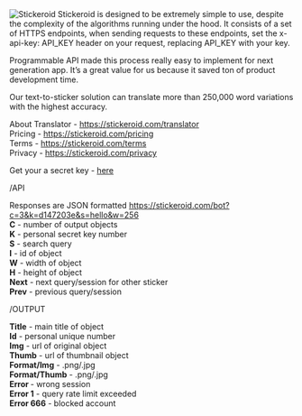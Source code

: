 <img src="https://stickeroid.com/files/covergit.png" alt="Stickeroid">
Stickeroid is designed to be extremely simple to use, despite the complexity of the algorithms running under the hood. It consists of a set of HTTPS endpoints, when sending requests to these endpoints, set the x-api-key: API_KEY header on your request, replacing API_KEY with your key.

Programmable API made this process really easy to implement for next generation app. It’s a great value for us because it saved ton of product development time.

Our text-to-sticker solution can translate more than 250,000 word variations with the highest accuracy.

About Translator - https://stickeroid.com/translator<br>
Pricing - https://stickeroid.com/pricing<br>
Terms - https://stickeroid.com/terms<br>
Privacy - https://stickeroid.com/privacy<br>


Get your a secret key -  <a href="https://www.facebook.com/v2.9/dialog/oauth?client_id=1790878371234099&amp;state=976337beb8352376cdf00131eb98135f&amp;response_type=code&amp;sdk=php-sdk-5.5.0&amp;redirect_uri=https%3A%2F%2Fstickeroid.com%2Fninja-applications%2Fuser%2Ffacebook%2Ffblogin5.5.php&amp;scope=public_profile%2Cemail">here</a>

/API

Responses are JSON formatted https://stickeroid.com/bot?c=3&k=d147203e&s=hello&w=256<br>
<b>C</b> - number of output objects<br>
<b>K</b>  - personal secret key number<br>
<b>S</b>  - search query<br>
<b>I</b>  - id of object<br>
<b>W</b>  - width of object<br>
<b>H</b>  - height of object<br>
<b>Next</b>  - next query/session for other sticker<br>
<b>Prev</b>  - previous query/session<br>

/OUTPUT

<b>Title</b>  - main title of object<br>
<b>Id</b>  - personal unique number<br>
<b>Img</b>  - url of original object<br>
<b>Thumb</b>  - url of thumbnail object<br>
<b>Format/Img</b> </b>  - .png/.jpg<br>
<b>Format/Thumb</b>  - .png/.jpg<br>
<b>Error </b> - wrong session<br>
<b>Error 1</b>  - query rate limit exceeded<br>
<b>Error 666</b>  - blocked account<br>
